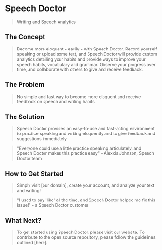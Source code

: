  # Speech Doctor #

<!--
> This material was originally posted [here](http://www.quora.com/What-is-Amazons-approach-to-product-development-and-product-management). It is reproduced here for posterities sake.

There is an approach called "working backwards" that is widely used at Amazon. They work backwards from the customer, rather than starting with an idea for a product and trying to bolt customers onto it. While working backwards can be applied to any specific product decision, using this approach is especially important when developing new products or features.

For new initiatives a product manager typically starts by writing an internal press release announcing the finished product. The target audience for the press release is the new/updated product's customers, which can be retail customers or internal users of a tool or technology. Internal press releases are centered around the customer problem, how current solutions (internal or external) fail, and how the new product will blow away existing solutions.

If the benefits listed don't sound very interesting or exciting to customers, then perhaps they're not (and shouldn't be built). Instead, the product manager should keep iterating on the press release until they've come up with benefits that actually sound like benefits. Iterating on a press release is a lot less expensive than iterating on the product itself (and quicker!).

If the press release is more than a page and a half, it is probably too long. Keep it simple. 3-4 sentences for most paragraphs. Cut out the fat. Don't make it into a spec. You can accompany the press release with a FAQ that answers all of the other business or execution questions so the press release can stay focused on what the customer gets. My rule of thumb is that if the press release is hard to write, then the product is probably going to suck. Keep working at it until the outline for each paragraph flows.

Oh, and I also like to write press-releases in what I call "Oprah-speak" for mainstream consumer products. Imagine you're sitting on Oprah's couch and have just explained the product to her, and then you listen as she explains it to her audience. That's "Oprah-speak", not "Geek-speak".

Once the project moves into development, the press release can be used as a touchstone; a guiding light. The product team can ask themselves, "Are we building what is in the press release?" If they find they're spending time building things that aren't in the press release (overbuilding), they need to ask themselves why. This keeps product development focused on achieving the customer benefits and not building extraneous stuff that takes longer to build, takes resources to maintain, and doesn't provide real customer benefit (at least not enough to warrant inclusion in the press release).
 -->


  > Writing and Speech Analytics

## The Concept ##
  > Become more eloquent - easily - with Speech Doctor. Record yourself speaking or upload some text, and Speech Doctor will provide custom analytics detailing your habits and provide ways to improve your speech habits, vocabulary and grammar. Observe your progress over time, and collaborate with others to give and receive feedback.

## The Problem ##
  > No simple and fast way to become more eloquent and receive feedback on speech and writing habits

## The Solution ##
  > Speech Doctor provides an easy-to-use and fast-acting environment to practice speaking and writing eloquently and to give feedback and suggestions immediately


  > "Everyone could use a little practice speaking articulately, and Speech Doctor makes this practice easy" - Alexxis Johnson, Speech Doctor team

## How to Get Started ##
  > Simply visit [our domain], create your account, and analyze your text and writing!


  > "I used to say 'like' all the time, and Speech Doctor helped me fix this issue!" - a Speech Doctor customer

## What Next? ##
  > To get started using Speech Doctor, please visit our website. To contribute to the open source repository, please follow the guidelines outlined [here].
